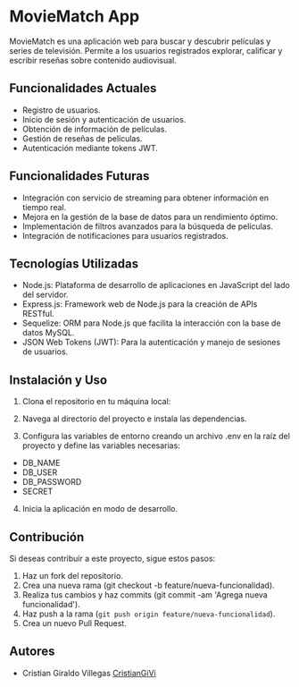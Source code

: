 # MovieMatch App

MovieMatch es una aplicación web para buscar y descubrir películas y series de televisión. Permite a los 
usuarios registrados explorar, calificar y escribir reseñas sobre contenido audiovisual.

## Funcionalidades Actuales

- Registro de usuarios.
- Inicio de sesión y autenticación de usuarios.
- Obtención de información de películas.
- Gestión de reseñas de películas.
- Autenticación mediante tokens JWT.

## Funcionalidades Futuras

- Integración con servicio de streaming para obtener información en tiempo real.
- Mejora en la gestión de la base de datos para un rendimiento óptimo.
- Implementación de filtros avanzados para la búsqueda de películas.
- Integración de notificaciones para usuarios registrados.

## Tecnologías Utilizadas

- Node.js: Plataforma de desarrollo de aplicaciones en JavaScript del lado del servidor.
- Express.js: Framework web de Node.js para la creación de APIs RESTful.
- Sequelize: ORM para Node.js que facilita la interacción con la base de datos MySQL.
- JSON Web Tokens (JWT): Para la autenticación y manejo de sesiones de usuarios.

## Instalación y Uso

1. Clona el repositorio en tu máquina local:

2. Navega al directorio del proyecto e instala las dependencias.
  
3. Configura las variables de entorno creando un archivo .env en la raíz del proyecto y define las variables necesarias:

- DB_NAME
- DB_USER
- DB_PASSWORD
- SECRET

4. Inicia la aplicación en modo de desarrollo.

## Contribución

Si deseas contribuir a este proyecto, sigue estos pasos:

1. Haz un fork del repositorio.
2. Crea una nueva rama (git checkout -b feature/nueva-funcionalidad).
3. Realiza tus cambios y haz commits (git commit -am 'Agrega nueva funcionalidad').
4. Haz push a la rama (`git push origin feature/nueva-funcionalidad`).
5. Crea un nuevo Pull Request.

## Autores

- Cristian Giraldo Villegas [CristianGiVi](https://github.com/CristianGiVi)
